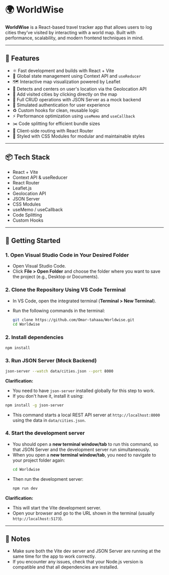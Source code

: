 # 🌍 WorldWise

**WorldWise** is a React-based travel tracker app that allows users to log cities they’ve visited by interacting with a world map. Built with performance, scalability, and modern frontend techniques in mind.

---

## 🚀 Features

- ⚛️ Fast development and builds with React + Vite
- 🧠 Global state management using Context API and `useReducer`
- 🗺️ Interactive map visualization powered by Leaflet
- 📍 Detects and centers on user's location via the Geolocation API
- 📝 Add visited cities by clicking directly on the map
- 🔄 Full CRUD operations with JSON Server as a mock backend
- 🔐 Simulated authentication for user experience
- ♻️ Custom hooks for clean, reusable logic
- ⚡ Performance optimization using `useMemo` and `useCallback`
- ✂️ Code splitting for efficient bundle sizes
- 🧭 Client-side routing with React Router
- 🎨 Styled with CSS Modules for modular and maintainable styles

---

## 📦 Tech Stack

- React + Vite
- Context API & useReducer
- React Router
- Leaflet.js
- Geolocation API
- JSON Server
- CSS Modules
- useMemo / useCallback
- Code Splitting
- Custom Hooks

---

## 🔧 Getting Started

### 1. Open Visual Studio Code in Your Desired Folder

- Open Visual Studio Code.
- Click **File > Open Folder** and choose the folder where you want to save the project (e.g., Desktop or Documents).

### 2. Clone the Repository Using VS Code Terminal

- In VS Code, open the integrated terminal (**Terminal > New Terminal**).
- Run the following commands in the terminal:

  ```sh
  git clone https://github.com/Omar-tahaaa/Worldwise.git
  cd Worldwise
  ```

### 2. Install dependencies

```sh
npm install
```

### 3. Run JSON Server (Mock Backend)

```sh
json-server --watch data/cities.json --port 8000
```

**Clarification:**  
- You need to have `json-server` installed globally for this step to work.  
- If you don't have it, install it using:

```sh
npm install -g json-server
```

- This command starts a local REST API server at `http://localhost:8000` using the data in `data/cities.json`.

### 4. Start the development server

- You should open a **new terminal window/tab** to run this command, so that JSON Server and the development server run simultaneously.
- When you open a **new terminal window/tab**, you need to navigate to your project folder again:
  ```sh
  cd Worldwise
  ```
- Then run the development server:
  ```sh
  npm run dev
  ```

**Clarification:**  
- This will start the Vite development server.  
- Open your browser and go to the URL shown in the terminal (usually `http://localhost:5173`).

---

## 📝 Notes

- Make sure both the Vite dev server and JSON Server are running at the same time for the app to work correctly.
- If you encounter any issues, check that your Node.js version is compatible and that all dependencies are installed.
